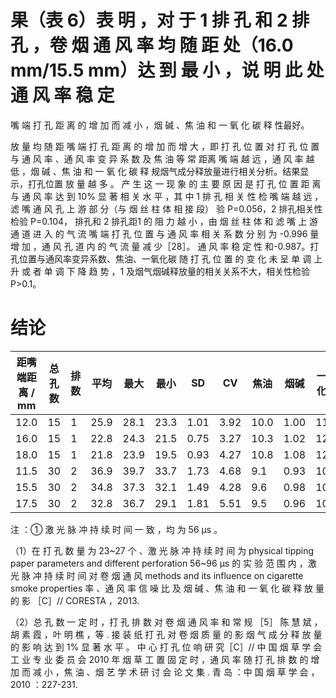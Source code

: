 # 果（表 6）表 明 ，对 于 1 排 孔 和 2 排 孔 ，卷 烟 通 风 率 均 随 距                                      处（16.0 mm/15.5 mm）达 到 最 小 ，说 明 此 处 通 风 率 稳 定

嘴 端 打 孔 距 离 的 增 加 而 减 小 ，烟 碱 、焦 油 和 一 氧 化 碳 释                                      性最好。

放 量 均 随 距 嘴 端 打 孔 距 离 的 增 加 而 增 大 ，即 打 孔 位 置                                            对 打 孔 位 置 与 通 风 率 、通 风 率 变 异 系 数 及 焦 油 等 常
距离 嘴 端 越 远 ，通 风 率 越 低 ，烟 碱 、焦 油 和 一 氧 化 碳 释                                       规烟气成分释放量进行相关分析。结果显示，打孔位置
放 量 越 多 。 产 生 这 一 现 象 的 主 要 原 因 是 打 孔 位 置 距 离                                      与 通 风 率 达 到 10% 显 著 相 关 水 平 ，其 中 1 排 孔 相 关 性 检
嘴 端 越 远 ，滤 嘴 通 风 孔 上 游 部 分（与 烟 丝 柱 体 相 接 段）                                        验 P=0.056，2 排孔相关性检验 P=0.104， 排孔和 2 排孔距1
的 阻 力 越 小 ，由 烟 丝 柱 体 和 滤 嘴 上 游 通 道 进 入 的 气 流                                       嘴 端 打 孔 位 置 与 通 风 率 相 关 系 数 分 别 为 -0.996
量 增 加 ，通 风 孔 道 内 的 气 流 量 减 少［28］。 通 风 率 稳 定 性                                      和-0.987。打孔位置与通风率变异系数、焦油、一氧化碳
随 打 孔 位 置 的 变 化 未 呈 单 调 上 升 或 者 单 调 下 降 趋 势 ，1                                     及烟气烟碱释放量的相关关系不大，相关性检验 P>0.1。

# 结论

|距嘴端距离 / mm|总孔数|排数|平均|最大|最小|SD|CV|焦油|烟碱|一氧化碳|
|---|---|---|---|---|---|---|---|---|---|---|
|12.0|15|1|25.9|28.1|23.3|1.01|3.92|10.0|1.00|11.5|
|16.0|15|1|22.8|24.3|21.5|0.75|3.27|10.3|1.02|12.0|
|18.0|15|1|21.8|23.9|19.5|0.93|4.27|10.8|1.08|12.5|
|11.5|30|2|36.9|39.7|33.7|1.73|4.68|9.1|0.93|10.0|
|15.5|30|2|34.8|37.3|32.1|1.49|4.28|9.6|0.98|10.1|
|17.5|30|2|32.8|36.7|29.1|1.81|5.51|9.5|0.96|10.1|

注 ：① 激 光 脉 冲 持 续 时 间 一 致 ，均 为 56 μs 。

（1）在 打 孔 数 量 为 23~27 个 、激 光 脉 冲 持 续 时 间 为                                            physical   tipping  paper   parameters   and  different  perforation
56~96 μs 的 实 验 范 围 内 ，激 光 脉 冲 持 续 时 间 对 卷 烟 通 风                                           methods    and   its  influence   on  cigarette   smoke    properties
率 、通 风 率 信 噪 比 及 烟 碱 、焦 油 和 一 氧 化 碳 释 放 量 的 影                                            ［C］// CORESTA ，2013.

（2）总 孔 数 一 定 时 ，打 孔 排 数 对 卷 烟 通 风 率 和 常 规                                    ［5］     陈 慧 斌 ，胡 素 霞 ，叶 明 樵 ，等 . 接 装 纸 打 孔 对 卷 烟 质 量 的 影
烟 气 成 分 释 放 量 的 影 响 达 到 1% 显 著 水 平 。 中 心 打 孔 位                                            响 研 究［C］// 中 国 烟 草 学 会 工 业 专 业 委 员 会 2010 年 烟 草 工
置 固 定 时 ，通 风 率 随 打 孔 排 数 的 增 加 而 减 小 ，焦 油 、烟                                              艺 学 术 研 讨 会 论 文 集 . 青 岛 ：中 国 烟 草 学 会 ，2010 ：227-231.